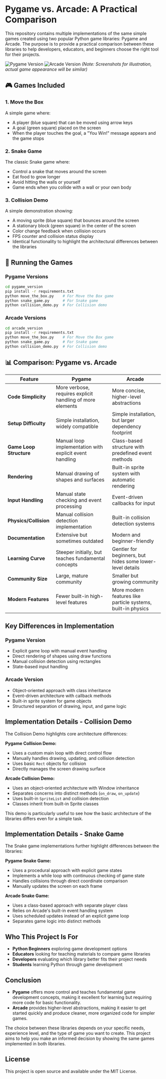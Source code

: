 # Pygame vs. Arcade: A Practical Comparison

This repository contains multiple implementations of the same simple games created using two popular Python game libraries: Pygame and Arcade. The purpose is to provide a practical comparison between these libraries to help developers, educators, and beginners choose the right tool for their projects.

![Pygame Version](screenshots/pygame_screenshot.png) ![Arcade Version](screenshots/arcade_screenshot.png)
*(Note: Screenshots for illustration, actual game appearance will be similar)*

## 🎮 Games Included

### 1. Move the Box
A simple game where:
- A player (blue square) that can be moved using arrow keys
- A goal (green square) placed on the screen
- When the player touches the goal, a "You Win!" message appears and the game stops

### 2. Snake Game
The classic Snake game where:
- Control a snake that moves around the screen
- Eat food to grow longer
- Avoid hitting the walls or yourself
- Game ends when you collide with a wall or your own body

### 3. Collision Demo
A simple demonstration showing:
- A moving sprite (blue square) that bounces around the screen
- A stationary block (green square) in the center of the screen
- Color change feedback when collision occurs
- FPS counter and collision status display
- Identical functionality to highlight the architectural differences between the libraries

## 🚀 Running the Games

### Pygame Versions
```bash
cd pygame_version
pip install -r requirements.txt
python move_the_box.py    # For Move the Box game
python snake_game.py      # For Snake game
python collision_demo.py  # For Collision demo
```

### Arcade Versions
```bash
cd arcade_version
pip install -r requirements.txt
python move_the_box.py    # For Move the Box game
python snake_game.py      # For Snake game
python collision_demo.py  # For Collision demo
```

## 📊 Comparison: Pygame vs. Arcade

| Feature | Pygame | Arcade |
|---------|--------|--------|
| **Code Simplicity** | More verbose, requires explicit handling of more elements | More concise, higher-level abstractions |
| **Setup Difficulty** | Simple installation, widely compatible | Simple installation, but larger dependency footprint |
| **Game Loop Structure** | Manual loop implementation with explicit event handling | Class-based structure with predefined event methods |
| **Rendering** | Manual drawing of shapes and surfaces | Built-in sprite system with automatic rendering |
| **Input Handling** | Manual state checking and event processing | Event-driven callbacks for input |
| **Physics/Collision** | Manual collision detection implementation | Built-in collision detection systems |
| **Documentation** | Extensive but sometimes outdated | Modern and beginner-friendly |
| **Learning Curve** | Steeper initially, but teaches fundamental concepts | Gentler for beginners, but hides some lower-level details |
| **Community Size** | Large, mature community | Smaller but growing community |
| **Modern Features** | Fewer built-in high-level features | More modern features like particle systems, built-in physics |

## Key Differences in Implementation

### Pygame Version
- Explicit game loop with manual event handling
- Direct rendering of shapes using draw functions
- Manual collision detection using rectangles
- State-based input handling

### Arcade Version
- Object-oriented approach with class inheritance
- Event-driven architecture with callback methods
- Built-in sprite system for game objects
- Structured separation of drawing, input, and game logic

## Implementation Details - Collision Demo

The Collision Demo highlights core architecture differences:

**Pygame Collision Demo:**
- Uses a custom main loop with direct control flow
- Manually handles drawing, updating, and collision detection
- Uses basic `Rect` objects for collision
- Directly manages the screen drawing surface

**Arcade Collision Demo:**
- Uses an object-oriented architecture with Window inheritance
- Separates concerns into distinct methods (`on_draw`, `on_update`)
- Uses built-in `SpriteList` and collision detection
- Classes inherit from built-in Sprite classes

This demo is particularly useful to see how the basic architecture of the libraries differs even for a simple task.

## Implementation Details - Snake Game

The Snake game implementations further highlight differences between the libraries:

**Pygame Snake Game:**
- Uses a procedural approach with explicit game states
- Implements a while loop with continuous checking of game state
- Handles collisions through direct coordinate comparison
- Manually updates the screen on each frame

**Arcade Snake Game:**
- Uses a class-based approach with separate player class
- Relies on Arcade's built-in event handling system
- Uses scheduled updates instead of an explicit game loop
- Separates game logic into distinct methods

## Who This Project Is For

- **Python Beginners** exploring game development options
- **Educators** looking for teaching materials to compare game libraries
- **Developers** evaluating which library better fits their project needs
- **Students** learning Python through game development

## Conclusion

- **Pygame** offers more control and teaches fundamental game development concepts, making it excellent for learning but requiring more code for basic functionality.
- **Arcade** provides higher-level abstractions, making it easier to get started quickly and produce cleaner, more organized code for simpler games.

The choice between these libraries depends on your specific needs, experience level, and the type of game you want to create. This project aims to help you make an informed decision by showing the same games implemented in both libraries.

## License

This project is open source and available under the MIT License. 